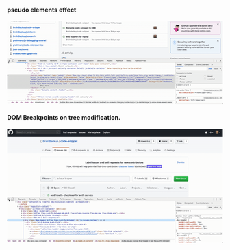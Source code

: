 #### pseudo elements effect

![](pseudoElements.gif)

#### DOM Breakpoints on tree modification.

![](breakpointSubtree.gif)

